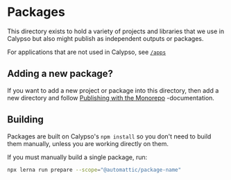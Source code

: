 # Packages

This directory exists to hold a variety of projects and libraries that we use in Calypso but also might publish as independent outputs or packages.

For applications that are not used in Calypso, see [`/apps`](../apps)

## Adding a new package?

If you want to add a new project or package into this directory, then add a new directory and follow [Publishing with the Monorepo](../docs/monorepo.md) -documentation.

## Building

Packages are built on Calypso's `npm install` so you don't need to build them manually, unless you are working directly on them.

If you must manually build a single package, run:

```bash
npx lerna run prepare --scope="@automattic/package-name"
```
